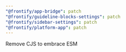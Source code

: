 ```yaml
---
"@frontify/app-bridge": patch
"@frontify/guideline-blocks-settings": patch
"@frontify/sidebar-settings": patch
"@frontify/platform-app": patch
---
```


Remove CJS to embrace ESM
